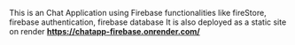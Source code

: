 This is an Chat Application using Firebase functionalities like fireStore, firebase authentication, firebase database It is also deployed as a static site on render
**https://chatapp-firebase.onrender.com/**
